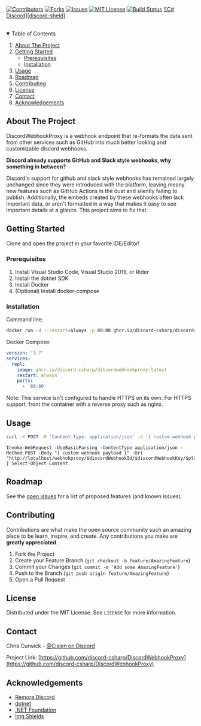 <!--
Based on the README.md template found at https://github.com/othneildrew/Best-README-Template/blob/master/README.md
-->

[![Contributors][contributors-shield]][contributors-url]
[![Forks][forks-shield]][forks-url]
[![Issues][issues-shield]][issues-url]
[![MIT License][license-shield]][license-url]
[![Build Status][build-sheld]][build-url]
[![C# Discord][discord-sheld]][discord-url]

<br />

<!-- TABLE OF CONTENTS -->
<details open="open">
  <summary>Table of Contents</summary>
  <ol>
    <li>
      <a href="#about-the-project">About The Project</a>
    </li>
    <li>
      <a href="#getting-started">Getting Started</a>
      <ul>
        <li><a href="#prerequisites">Prerequisites</a></li>
        <li><a href="#installation">Installation</a></li>
      </ul>
    </li>
    <li><a href="#usage">Usage</a></li>
    <li><a href="#roadmap">Roadmap</a></li>
    <li><a href="#contributing">Contributing</a></li>
    <li><a href="#license">License</a></li>
    <li><a href="#contact">Contact</a></li>
    <li><a href="#acknowledgements">Acknowledgements</a></li>
  </ol>
</details>



<!-- ABOUT THE PROJECT -->
## About The Project

DiscordWebhookProxy is a webhook endpoint that re-formats the data sent from other services such as GitHub into much better looking and customizable discord webhooks.



**Discord already supports GitHub and Slack style webhooks, why something in between?**

Discord's support for github and slack style webhooks has remained largely unchanged since they were introduced with the platform, leaving meany new features such as GitHub Actions in the dust and silently failing to publish. Additionally, the embeds created by these webhooks often lack important data, or aren't formatted in a way that makes it easy to see important details at a glance. This project aims to fix that.

<!-- GETTING STARTED -->
## Getting Started

Clone and open the project in your favorite IDE/Editor!

### Prerequisites

1. Install Visual Studio Code, Visual Studio 2019, or Rider
1. Install the dotnet SDK
1. Install Docker
1. (Optional) Install docker-compose

### Installation

Command line:

```sh
docker run -d --restart=always -p 80:80 ghcr.io/discord-csharp/discordwebhookproxy:latest
```

Docker Compose:
```yml
version: '3.7'
services:
  repl:
    image: ghcr.io/discord-csharp/discordwebhookproxy:latest
    restart: always
    ports:
      - '80:80'
```

Note: This service isn't configured to handle HTTPS on its own. For HTTPS support, front the container with a reverse proxy such as nginx.

<!-- USAGE EXAMPLES -->
## Usage

```sh
curl -X POST -H 'Content-Type: application/json' -d '{ custom webhook payload }' "http://localhost/webhokproxy/$discordWebhookId/$discordWebhookKey/$platformIdentifier"
```

```pwsh
Invoke-WebRequest -UseBasicParsing -ContentType application/json -Method POST -Body "{ custom webhook payload }" -Uri "http://localhost/webhokproxy/$discordWebhookId/$discordWebhookKey/$platformIdentifier" | Select-Object Content
```


<!-- ROADMAP -->
## Roadmap

See the [open issues](https://github.com/discord-csharp/DiscordWebhookProxy/issues) for a list of proposed features (and known issues).



<!-- CONTRIBUTING -->
## Contributing

Contributions are what make the open source community such an amazing place to be learn, inspire, and create. Any contributions you make are **greatly appreciated**.

1. Fork the Project
2. Create your Feature Branch (`git checkout -b feature/AmazingFeature`)
3. Commit your Changes (`git commit -m 'Add some AmazingFeature'`)
4. Push to the Branch (`git push origin feature/AmazingFeature`)
5. Open a Pull Request



<!-- LICENSE -->
## License

Distributed under the MIT License. See `LICENSE` for more information.



<!-- CONTACT -->
## Contact

Chris Curwick - [@Cisien on Discord](https://discord.gg/csharp)

Project Link: [https://github.com/discord-csharp/DiscordWebhookProxy](https://github.com/discord-csharp/DiscordWebhookProxy)



<!-- ACKNOWLEDGEMENTS -->
## Acknowledgements
* [Remora.Discord](https://github.com/Nihlus/Remora.Discord)
* [dotnet](https://github.com/dotnet)
* [.NET Foundation](https://dotnetfoundation.org)
* [Img Shields](https://shields.io)



<!-- MARKDOWN LINKS & IMAGES -->
<!-- https://www.markdownguide.org/basic-syntax/#reference-style-links -->
[contributors-shield]: https://img.shields.io/github/contributors/discord-csharp/DiscordWebhookProxy.svg?style=for-the-badge
[contributors-url]: https://github.com/discord-csharp/DiscordWebhookProxy/graphs/contributors
[forks-shield]: https://img.shields.io/github/forks/discord-csharp/DiscordWebhookProxy.svg?style=for-the-badge
[forks-url]: https://github.com/discord-csharp/DiscordWebhookProxy/network/members
[stars-shield]: https://img.shields.io/github/stars/discord-csharp/DiscordWebhookProxy.svg?style=for-the-badge
[stars-url]: https://github.com/discord-csharp/DiscordWebhookProxy/stargazers
[issues-shield]: https://img.shields.io/github/issues/discord-csharp/DiscordWebhookProxy.svg?style=for-the-badge
[issues-url]: https://github.com/discord-csharp/DiscordWebhookProxy/issues
[license-shield]: https://img.shields.io/github/license/discord-csharp/DiscordWebhookProxy.svg?style=for-the-badge
[license-url]: https://github.com/discord-csharp/DiscordWebhookProxy/blob/master/LICENSE.txt
[build-sheld]: https://img.shields.io/github/workflow/status/discord-csharp/DiscordWebhookProxy/build-csharprepl?style=for-the-badge
[build-url]: https://github.com/discord-csharp/DiscordWebhookProxy/actions/workflows/build-container.yml
[discord-shield]: https://img.shields.io/discord/143867839282020352?label=C%23%20Community&ogo=discord&style=for-the-badge
[discord-url]: https://discord.gg/csharp
